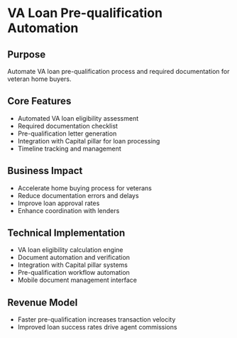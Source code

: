 # VA Loan Pre-qualification Automation

## Purpose
Automate VA loan pre-qualification process and required documentation for veteran home buyers.

## Core Features
- Automated VA loan eligibility assessment
- Required documentation checklist
- Pre-qualification letter generation
- Integration with Capital pillar for loan processing
- Timeline tracking and management

## Business Impact
- Accelerate home buying process for veterans
- Reduce documentation errors and delays
- Improve loan approval rates
- Enhance coordination with lenders

## Technical Implementation
- VA loan eligibility calculation engine
- Document automation and verification
- Integration with Capital pillar systems
- Pre-qualification workflow automation
- Mobile document management interface

## Revenue Model
- Faster pre-qualification increases transaction velocity
- Improved loan success rates drive agent commissions